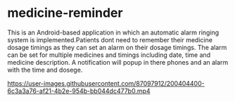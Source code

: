 # medicine-reminder

This  is an  Android-based application  in  which an automatic  alarm  ringing  system  is  implemented.Patients dont need to remember  their medicine  dosage  timings as they can set an alarm  on  their dosage  timings.  The  alarm  can  be  set  for multiple medicines  and  timings including date, time and medicine description. A notification will popup in there phones and an alarm with the time and dosege.



https://user-images.githubusercontent.com/87097912/200404400-6c3a3a76-af21-4b2e-954b-bb044dc477b0.mp4

